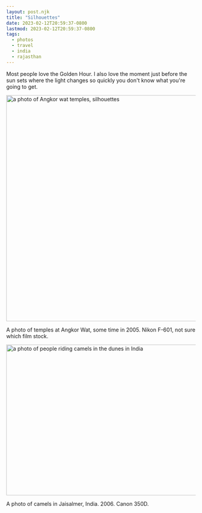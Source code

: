 ```yaml
---
layout: post.njk
title: "Silhouettes"
date: 2023-02-12T20:59:37-0800
lastmod: 2023-02-12T20:59:37-0800
tags:
  - photos
  - travel
  - india
  - rajasthan
---
```

Most people love the Golden Hour. I also love the moment just before the sun sets where the light changes so quickly you don't know what you're going to get.

<img src="/photos/uploads/23ba80d7fb.jpg" width="600" height="600" alt="a photo of Angkor wat temples, silhouettes" />

A photo of temples at Angkor Wat, some time in 2005. Nikon F-601, not sure which film stock. 

<img src="/photos/uploads/75efb771e7.jpg" width="600" height="400" alt="a photo of people riding camels in the dunes in India" />

A photo of camels in Jaisalmer, India. 2006. Canon 350D.
